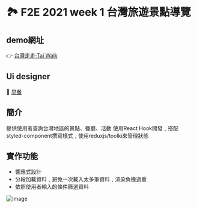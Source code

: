 # 🏞 F2E 2021 week 1 台灣旅遊景點導覽


## demo網址

👉 [台灣走走·Tai Walk](https://changchiao.github.io/react_attractions/#/)


## Ui designer
👏 [早餐](https://2021.thef2e.com/users/6296427084285739247)


## 簡介

提供使用者查詢台灣地區的景點、餐廳、活動 
使用React Hook開發﹐搭配styled-component撰寫樣式﹐使用reduxjs/toolki來管理狀態


## 實作功能

- 響應式設計
- 分段加載資料﹐避免一次載入太多筆資料﹐渲染負擔過重
- 依照使用者輸入的條件篩選資料



![image](https://user-images.githubusercontent.com/24662856/161192260-2affabcd-e9ac-410b-9f12-a882fa54881e.png)


